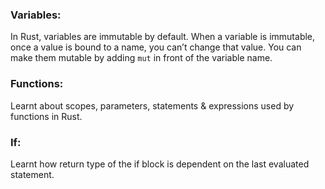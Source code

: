 ### Variables:

In Rust, variables are immutable by default.
When a variable is immutable, once a value is bound to a name, you can’t change that value.
You can make them mutable by adding `mut` in front of the variable name.

### Functions:

Learnt about scopes, parameters, statements & expressions used by functions in Rust. 

### If:

Learnt how return type of the if block is dependent on the last evaluated statement. 